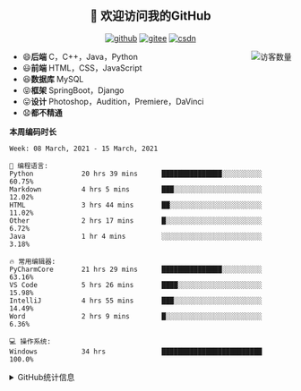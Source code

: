 <h2 align="center">👋 欢迎访问我的GitHub</h2>
<p align="center">
  <a href="https://github.com/eternidad33"><img src="https://img.shields.io/badge/GitHub-ff79c6" alt="github"></a>
  <a href="https://gitee.com/eternidad33"><img src="https://img.shields.io/badge/Gitee-fe7300" alt="gitee"></a>
  <a href="https://blog.csdn.net/qq_42907802"><img src="https://img.shields.io/badge/CSDN-cf000e" alt="csdn"></a>
</p>

<img align='right' src="https://profile-counter.glitch.me/eternidad33/count.svg" alt="访客数量"/>

- 😄**后端** C，C++，Java，Python
- 😃**前端** HTML，CSS，JavaScript
- 😆**数据库** MySQL
- 😝**框架** SpringBoot，Django
- 😛**设计** Photoshop，Audition，Premiere，DaVinci
- 😧**都不精通**

**本周编码时长**

<!--START_SECTION:waka-->
```text
Week: 08 March, 2021 - 15 March, 2021

💬 编程语言: 
Python            20 hrs 39 mins      ███████████████░░░░░░░░░░   60.75% 
Markdown          4 hrs 5 mins        ███░░░░░░░░░░░░░░░░░░░░░░   12.02% 
HTML              3 hrs 44 mins       ██░░░░░░░░░░░░░░░░░░░░░░░   11.02% 
Other             2 hrs 17 mins       █░░░░░░░░░░░░░░░░░░░░░░░░   6.72% 
Java              1 hr 4 mins         ░░░░░░░░░░░░░░░░░░░░░░░░░   3.18%

🔥 常用编辑器: 
PyCharmCore       21 hrs 29 mins      ███████████████░░░░░░░░░░   63.16% 
VS Code           5 hrs 26 mins       ████░░░░░░░░░░░░░░░░░░░░░   15.98% 
IntelliJ          4 hrs 55 mins       ███░░░░░░░░░░░░░░░░░░░░░░   14.49% 
Word              2 hrs 9 mins        █░░░░░░░░░░░░░░░░░░░░░░░░   6.36%

💻 操作系统: 
Windows           34 hrs              █████████████████████████   100.0%

```


<!--END_SECTION:waka-->




<details>
<summary>GitHub统计信息</summary>

<br/>

> 动态太少，不好意思展示
> 
> 下面的GitHub统计信息是来自于[github-readme-stats](https://github.com/anuraghazra/github-readme-stats)项目，里边有[中文文档](https://github.com/anuraghazra/github-readme-stats/blob/master/readme_cn.md)

<a href="https://github.com/eternidad33/eternidad33">
  <img align="center" src="https://github-readme-stats.anuraghazra1.vercel.app/api?username=eternidad33&show_icons=true" />
</a>
<br/>

---

*近期更新的仓库*

<a href="https://github.com/eternidad33/eternidad33">
  <img align="center" src="https://github-readme-stats.anuraghazra1.vercel.app/api/pin/?username=eternidad33&repo=eternidad33" />
</a>    
<a href="https://gitee.com/eternidad33/leetcode">
  <img align="center" src="https://github-readme-stats.anuraghazra1.vercel.app/api/pin/?username=eternidad33&repo=leetcode" />
</a>

<br/>

<br/>

[![eternidad33's contribution graph as a Game of Life](https://github4life.herokuapp.com/eternidad33.gif)](https://github4life.herokuapp.com/eternidad33)

</details>


